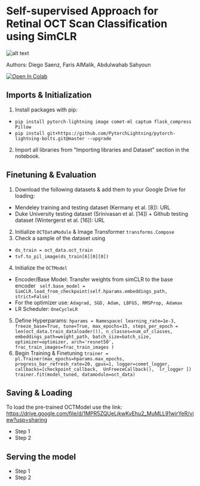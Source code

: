 # Self-supervised Approach for Retinal OCT Scan Classification using SimCLR

![alt text](https://mbzuai.ac.ae/application/themes/mbzuai/dist/images/mbzuai_logo.png)

Authors: Diego Saenz, Faris AlMalik, Abdulwahab Sahyoun 



[![Open In Colab](https://colab.research.google.com/assets/colab-badge.svg)](https://colab.research.google.com/github/abdu355/ml701_project_grp20/blob/main/ml701_Proj_Final.ipynb)

## Imports & Initialization
1. Install packages with pip: 
  * `pip install pytorch-lightning image comet-ml captum flask_compress Pillow`
  * `pip install git+https://github.com/PytorchLightning/pytorch-lightning-bolts.git@master --upgrade`
2. Import all libraries from "Importing libraries and Dataset" section in the notebook.

## Finetuning & Evaluation
1. Download the following datasets & add them to your Google Drive for loading:
  - Mendeley training and testing dataset (Kermany et al. [8]): URL
  - Duke University testing dataset (Srinivasan et al. [14]) + Github testing dataset (Wintergerst et al. [16]): URL
2. Initialize `OCTDataModule` & Image Transformer `transforms.Compose`
3. Check a sample of the dataset using 
  * `ds_train = oct_data.oct_train` 
  * `tvf.to_pil_image(ds_train[6][0][0])`
4. Initialize the `OCTModel`
  * Encoder/Base Model: Transfer weights from simCLR to the base encoder ` self.base_model = SimCLR.load_from_checkpoint(self.hparams.embeddings_path, strict=False)`   
  * For the optimizer use: `Adagrad, SGD, Adam, LBFGS, RMSProp, Adamax` 
  * LR Scheduler: `OneCycleLR`
5. Define Hyperparams:
`hparams = Namespace(
    learning_rate=1e-3,
    freeze_base=True,
    tune=True,
    max_epochs=15,
    steps_per_epoch = len(oct_data.train_dataloader()),
    n_classes=num_of_classes,
    embeddings_path=weight_path,
    batch_size=batch_size,
    optimizer=optimizer,
    arch='resnet50',
    frac_train_images=frac_train_images
)`
6. Begin Training & Finetuning 
`trainer = pl.Trainer(max_epochs=hparams.max_epochs,
                     progress_bar_refresh_rate=20,
                     gpus=1,
                     logger=comet_logger,
                     callbacks=[checkpoint_callback, 
                                UnFreezeCallback(), 
                                lr_logger ])
trainer.fit(model_tuned, datamodule=oct_data)`

## Saving & Loading
To load the pre-trained OCTModel use the link: https://drive.google.com/file/d/1MPR5ZQUeLjkwKvEhu2_MuMLL91wirYeR/view?usp=sharing
* Step 1
* Step 2
## Serving the model
* Step 1
* Step 2
